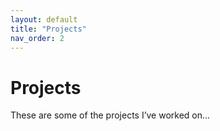 ```yaml
---
layout: default
title: "Projects"
nav_order: 2
---
```


# Projects

These are some of the projects I’ve worked on...
